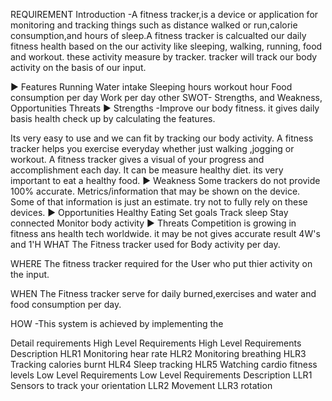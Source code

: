 REQUIREMENT
Introduction
-A fitness tracker,is a device or application for monitoring and tracking things such as distance walked or run,calorie consumption,and hours of sleep.A fitness tracker is calcualted our daily fitness health based on the our activity like sleeping, walking, running, food and workout. these activity measure by tracker. tracker will track our body activity on the basis of our input.

▶️ Features
Running
Water intake
Sleeping hours
workout hour
Food consumption per day
Work per day
other
SWOT- Strengths, and Weakness, Opportunities Threats
▶️ Strengths
-Improve our body fitness. it gives daily basis health check up by calculating the features.

Its very easy to use and we can fit by tracking our body activity.
A fitness tracker helps you exercise everyday whether just walking ,jogging or workout.
A fitness tracker gives a visual of your progress and accomplishment each day.
It can be measure healthy diet. its very important to eat a healthy food.
▶️ Weakness
Some trackers do not provide 100% accurate.
Metrics/information that may be shown on the device. Some of that information is just an estimate.
try not to fully rely on these devices.
▶️ Opportunities
Healthy Eating
Set goals
Track sleep
Stay connected
Monitor body activity
▶️ Threats
Competition is growing in fitness ans health tech worldwide.
it may be not gives accurate result
4W's and 1'H
WHAT
The Fitness tracker used for Body activity per day.

WHERE
The fitness tracker required for the User who put thier activity on the input.

WHEN
The Fitness tracker serve for daily burned,exercises and water and food consumption per day.

HOW
-This system is achieved by implementing the

Detail requirements
High Level Requirements
High Level Requirements	Description
HLR1	Monitoring hear rate
HLR2	Monitoring breathing
HLR3	Tracking calories burnt
HLR4	Sleep tracking
HLR5	Watching cardio fitness levels
Low Level Requirements
Low Level Requirements	Description
LLR1	Sensors to track your orientation
LLR2	Movement
LLR3	rotation

